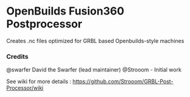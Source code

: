 # OpenBuilds Fusion360 Postprocessor

Creates .nc files optimized for GRBL based Openbuilds-style machines

### Credits ###

@swarfer David the Swarfer (lead maintainer)
@Strooom - Initial work

See wiki for more details : https://github.com/Strooom/GRBL-Post-Processor/wiki
